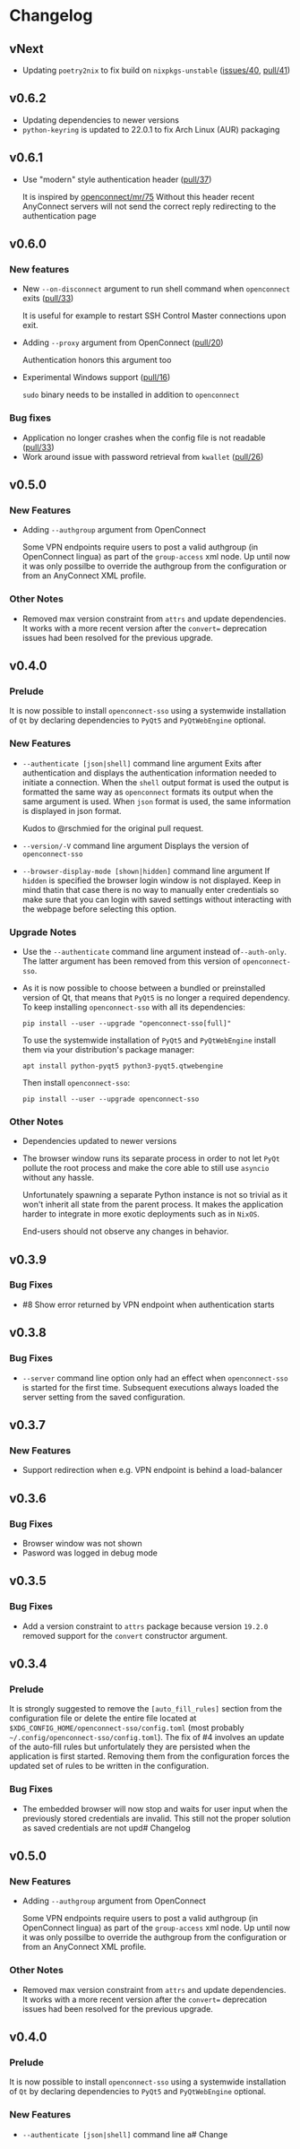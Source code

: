 # Changelog

## vNext

- Updating `poetry2nix` to fix build on `nixpkgs-unstable`
  ([issues/40](https://github.com/vlaci/openconnect-sso/issues/40),
  [pull/41](https://github.com/vlaci/openconnect-sso/pull/41))

## v0.6.2

- Updating dependencies to newer versions
- `python-keyring` is updated to 22.0.1 to fix Arch Linux (AUR) packaging

## v0.6.1

- Use "modern" style authentication header
  ([pull/37](https://github.com/vlaci/openconnect-sso/pull/37))

  It is inspired by
  [openconnect/mr/75](https://gitlab.com/openconnect/openconnect/-/merge_requests/75)
  Without this header recent AnyConnect servers will not send the correct
  reply redirecting to the authentication page

## v0.6.0

### New features

- New `--on-disconnect` argument to run shell command when `openconnect` exits
  ([pull/33](https://github.com/vlaci/openconnect-sso/pull/33))

  It is useful for example to restart SSH Control Master connections upon exit.

- Adding `--proxy` argument from OpenConnect
  ([pull/20](https://github.com/vlaci/openconnect-sso/pull/20))

  Authentication honors this argument too

- Experimental Windows support
  ([pull/16](https://github.com/vlaci/openconnect-sso/pull/16))

  `sudo` binary needs to be installed in addition to `openconnect`

### Bug fixes

- Application no longer crashes when the config file is not readable
  ([pull/33](https://github.com/vlaci/openconnect-sso/pull/33))
- Work around issue with password retrieval from `kwallet`
  ([pull/26](https://github.com/vlaci/openconnect-sso/pull/26))

## v0.5.0

### New Features

- Adding `--authgroup` argument from OpenConnect

  Some VPN endpoints require users to post a valid authgroup (in
  OpenConnect lingua) as part of the `group-access` xml node. Up until
  now it was only possilbe to override the authgroup from the
  configuration or from an AnyConnect XML profile.

### Other Notes

- Removed max version constraint from `attrs` and update dependencies.
  It works with a more recent version after the `convert=` deprecation
  issues had been resolved for the previous upgrade.

## v0.4.0

### Prelude

It is now possible to install `openconnect-sso` using a systemwide
installation of `Qt` by declaring dependencies to `PyQt5` and
`PyQtWebEngine` optional.

### New Features

- `--authenticate [json|shell]` command line argument
  Exits after authentication and displays the authentication
  information needed to initiate a connection. When the `shell` output
  format is used the output is formatted the same way as `openconnect`
  formats its output when the same argument is used. When `json`
  format is used, the same information is displayed in json format.

  Kudos to @rschmied for the original pull request.

- `--version/-V` command line argument
  Displays the version of `openconnect-sso`

- `--browser-display-mode [shown|hidden]` command line argument
  If `hidden` is specified the browser login window is not displayed.
  Keep in mind thatin that case there is no way to manually enter
  credentials so make sure that you can login with saved settings
  without interacting with the webpage before selecting this option.

### Upgrade Notes

- Use the `--authenticate` command line argument instead
  of`--auth-only`. The latter argument has been removed from this
  version of `openconnect-sso`.

- As it is now possible to choose between a bundled or preinstalled
  version of Qt, that means that `PyQt5` is no longer a required
  dependency. To keep installing `openconnect-sso` with all its
  dependencies:

      pip install --user --upgrade "openconnect-sso[full]"

  To use the systemwide installation of `PyQt5` and `PyQtWebEngine`
  install them via your distribution's package manager:

      apt install python-pyqt5 python3-pyqt5.qtwebengine

  Then install `openconnect-sso`:

      pip install --user --upgrade openconnect-sso

### Other Notes

- Dependencies updated to newer versions

- The browser window runs its separate process in order to not let
  `PyQt` pollute the root process and make the core able to still use
  `asyncio` without any hassle.

  Unfortunately spawning a separate Python instance is not so trivial
  as it won't inherit all state from the parent process. It makes the
  application harder to integrate in more exotic deployments such as
  in `NixOS`.

  End-users should not observe any changes in behavior.

## v0.3.9

### Bug Fixes

- \#8 Show error returned by VPN endpoint when authentication starts

## v0.3.8

### Bug Fixes

- `--server` command line option only had an effect when
  `openconnect-sso` is started for the first time. Subsequent
  executions always loaded the server setting from the saved
  configuration.

## v0.3.7

### New Features

- Support redirection when e.g. VPN endpoint is behind a load-balancer

## v0.3.6

### Bug Fixes

- Browser window was not shown
- Pasword was logged in debug mode

## v0.3.5

### Bug Fixes

- Add a version constraint to `attrs` package because version `19.2.0`
  removed support for the `convert` constructor argument.

## v0.3.4

### Prelude

It is strongly suggested to remove the `[auto_fill_rules]` section from
the configuration file or delete the entire file located at
`$XDG_CONFIG_HOME/openconnect-sso/config.toml` (most probably
`~/.config/openconnect-sso/config.toml`). The fix of \#4 involves an
update of the auto-fill rules but unfortulately they are persisted when
the application is first started. Removing them from the configuration
forces the updated set of rules to be written in the configuration.

### Bug Fixes

- The embedded browser will now stop and waits for user input when the
  previously stored credentials are invalid. This still not the proper
  solution as saved credentials are not upd# Changelog

## v0.5.0

### New Features

- Adding `--authgroup` argument from OpenConnect

  Some VPN endpoints require users to post a valid authgroup (in
  OpenConnect lingua) as part of the `group-access` xml node. Up until
  now it was only possilbe to override the authgroup from the
  configuration or from an AnyConnect XML profile.

### Other Notes

- Removed max version constraint from `attrs` and update dependencies.
  It works with a more recent version after the `convert=` deprecation
  issues had been resolved for the previous upgrade.

## v0.4.0

### Prelude

It is now possible to install `openconnect-sso` using a systemwide
installation of `Qt` by declaring dependencies to `PyQt5` and
`PyQtWebEngine` optional.

### New Features

- `--authenticate [json|shell]` command line a# Change
